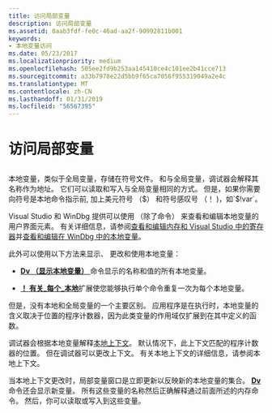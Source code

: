 ```yaml
---
title: 访问局部变量
description: 访问局部变量
ms.assetid: 0aab3fdf-fe0c-46ad-aa2f-90992811b001
keywords:
- 本地变量访问
ms.date: 05/23/2017
ms.localizationpriority: medium
ms.openlocfilehash: 505ee2fd9b253aa145410ce4c101ee2b41cce713
ms.sourcegitcommit: a33b7978e22d5bb9f65ca7056f955319049a2e4c
ms.translationtype: MT
ms.contentlocale: zh-CN
ms.lasthandoff: 01/31/2019
ms.locfileid: "56567395"
---
```

# <a name="accessing-local-variables"></a>访问局部变量


## <span id="ddk_debugging_bios_code_dbg"></span><span id="DDK_DEBUGGING_BIOS_CODE_DBG"></span>


本地变量，类似于全局变量，存储在符号文件。 和与全局变量，调试器会解释其名称作为地址。 它们可以读取和写入与全局变量相同的方式。 但是，如果你需要向符号是本地命令指示前, 加上美元符号 （$） 和符号感叹号 （！ )，如`$!var`。

Visual Studio 和 WinDbg 提供可以使用 （除了命令） 来查看和编辑本地变量的用户界面元素。 有关详细信息，请参阅[查看和编辑内存和 Visual Studio 中的寄存器](viewing-memory--variables--and-registers-in-visual-studio.md)并[查看和编辑在 WinDbg 中的本地变量](locals-window.md)。

此外可以使用以下方法来显示、 更改和使用本地变量：

-   [ **Dv （显示本地变量）** ](dv--display-local-variables-.md)命令显示的名称和值的所有本地变量。

-   [ **！ 有关\_每个\_本地**](-for-each-local.md)扩展使您能够执行单个命令重复一次为每个本地变量。

但是，没有本地和全局变量的一个主要区别。 应用程序是在执行时，本地变量的含义取决于位置的程序计数器，因为此类变量的作用域仅扩展到在其中定义的函数。

调试器会根据本地变量解释[本地上下文](changing-contexts.md#local-context)。 默认情况下，此上下文匹配的程序计数器的位置。 但在调试器可以更改上下文。 有关本地上下文的详细信息，请参阅本地上下文。

当本地上下文更改时，局部变量窗口是立即更新以反映新的本地变量的集合。 [ **Dv** ](dv--display-local-variables-.md)命令还会显示新变量。 所有这些变量的名称然后正确解释通过前面所述的内存命令。 然后，你可以读取或写入到这些变量。

 

 





